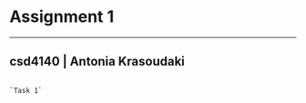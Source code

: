 # Assignment 1
---------------------
## csd4140 | Antonia Krasoudaki
~~~~~~~~~~~~~~~~~~~~~~~~

`Task 1`
~~~~~~~~~~~~~~~~~~~~~~~~
